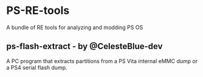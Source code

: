 # PS-RE-tools
A bundle of RE tools for analyzing and modding PS OS



ps-flash-extract - by @CelesteBlue-dev
---
A PC program that extracts partitions from a PS Vita internal eMMC dump or a PS4 serial flash dump.
